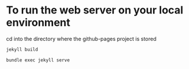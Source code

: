 # To run the web server on your local environment
cd into the directory where the github-pages project is stored
```bash
jekyll build
```
```bash
bundle exec jekyll serve
```

